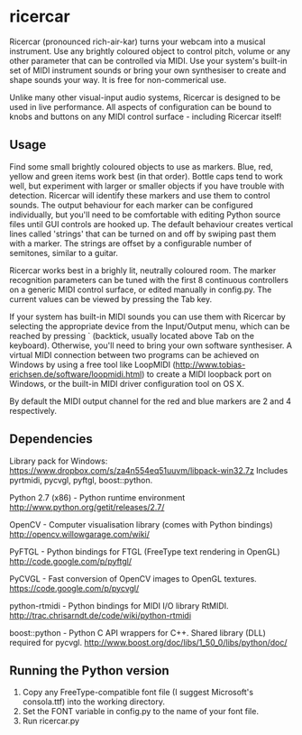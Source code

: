 ricercar
========

Ricercar (pronounced rich-air-kar) turns your webcam into a musical instrument. Use any brightly coloured object to control pitch, volume or any other parameter that can be controlled via MIDI. Use your system's built-in set of MIDI instrument sounds or bring your own synthesiser to create and shape sounds your way. It is free for non-commerical use.

Unlike many other visual-input audio systems, Ricercar is designed to be used in live performance. All aspects of configuration can be bound to knobs and buttons on any MIDI control surface - including Ricercar itself!

Usage
-----

Find some small brightly coloured objects to use as markers. Blue, red, yellow and green items work best (in that order). Bottle caps tend to work well, but experiment with larger or smaller objects if you have trouble with detection. Ricercar will identify these markers and use them to control sounds. The output behaviour for each marker can be configured individually, but you'll need to be comfortable with editing Python source files until GUI controls are hooked up. The default behaviour creates vertical lines called 'strings' that can be turned on and off by swiping past them with a marker. The strings are offset by a configurable number of semitones, similar to a guitar. 

Ricercar works best in a brighly lit, neutrally coloured room. The marker recognition parameters can be tuned with the first 8 continuous controllers on a generic MIDI control surface, or edited manually in config.py. The current values can be viewed by pressing the Tab key. 

If your system has built-in MIDI sounds you can use them with Ricercar by selecting the appropriate device from the Input/Output menu, which can be reached by pressing ` (backtick, usually located above Tab on the keyboard). Otherwise, you'll need to bring your own software synthesiser. A virtual MIDI connection between two programs can be achieved on Windows by using a free tool like LoopMIDI (http://www.tobias-erichsen.de/software/loopmidi.html) to create a MIDI loopback port on Windows, or the built-in MIDI driver configuration tool on OS X.

By default the MIDI output channel for the red and blue markers are 2 and 4 respectively.


Dependencies
------------
Library pack for Windows: https://www.dropbox.com/s/za4n554eq51uuvm/libpack-win32.7z
Includes pyrtmidi, pycvgl, pyftgl, boost::python.

Python 2.7 (x86) - Python runtime environment
http://www.python.org/getit/releases/2.7/

OpenCV - Computer visualisation library (comes with Python bindings)
http://opencv.willowgarage.com/wiki/

PyFTGL - Python bindings for FTGL (FreeType text rendering in OpenGL)
http://code.google.com/p/pyftgl/

PyCVGL - Fast conversion of OpenCV images to OpenGL textures.
https://code.google.com/p/pycvgl/

python-rtmidi - Python bindings for MIDI I/O library RtMIDI.
http://trac.chrisarndt.de/code/wiki/python-rtmidi

boost::python - Python C API wrappers for C++. Shared library (DLL) required for pycvgl.
http://www.boost.org/doc/libs/1_50_0/libs/python/doc/ 

Running the Python version
--------------------------
1. Copy any FreeType-compatible font file (I suggest Microsoft's consola.ttf) into the working directory.
1. Set the FONT variable in config.py to the name of your font file.
1. Run ricercar.py
